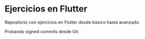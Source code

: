 # Ejercicios en Flutter

Repositorio con ejercicios en Flutter desde básico hasta avanzado.

Probando signed commits desde Git.
